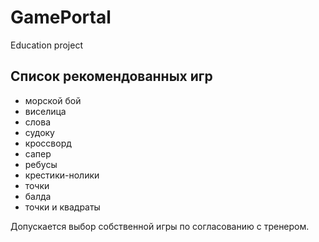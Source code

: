 # GamePortal
Education project

## Список рекомендованных игр
- морской бой
- виселица
- слова
- судоку
- кроссворд
- сапер
- ребусы
- крестики-нолики
- точки
- балда
- точки и квадраты

Допускается выбор собственной игры по согласованию с тренером.
